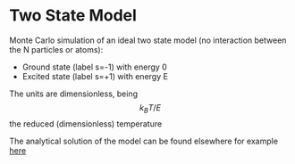 # Two State Model

Monte Carlo simulation of an ideal two state model (no interaction between the N particles or atoms):
- Ground state (label s=-1) with energy 0
- Excited state (label s=+1) with energy E

The units are dimensionless, being $$k_BT/E$$ the reduced (dimensionless) temperature

The analytical solution of the model can be found elsewhere for example [here](https://farside.ph.utexas.edu/teaching/355/Surveyhtml/node234.html)

